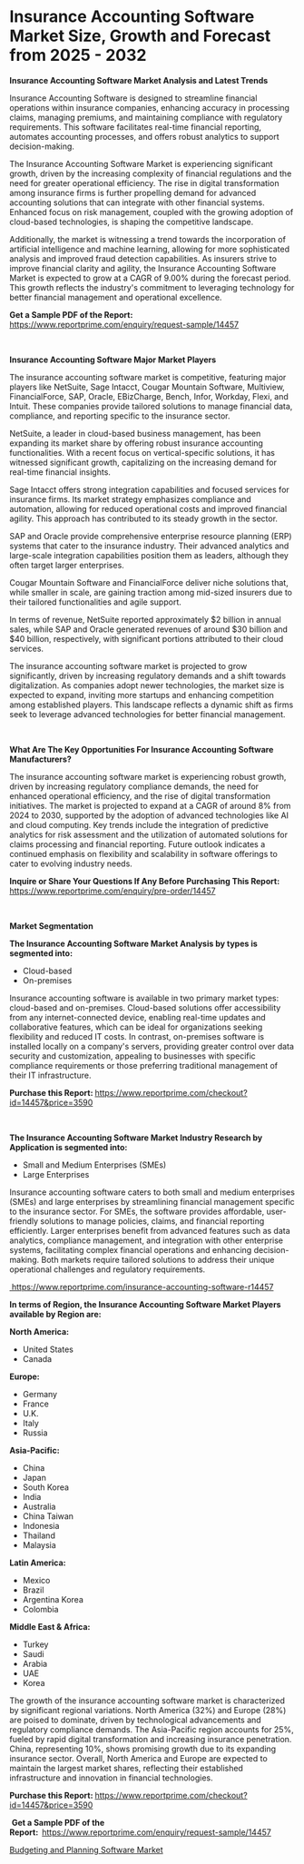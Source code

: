<p><h1>Insurance Accounting Software Market Size, Growth and Forecast from 2025 - 2032</h1></p><p><strong>Insurance Accounting Software Market Analysis and Latest Trends</strong></p>
<p><p>Insurance Accounting Software is designed to streamline financial operations within insurance companies, enhancing accuracy in processing claims, managing premiums, and maintaining compliance with regulatory requirements. This software facilitates real-time financial reporting, automates accounting processes, and offers robust analytics to support decision-making.</p><p>The Insurance Accounting Software Market is experiencing significant growth, driven by the increasing complexity of financial regulations and the need for greater operational efficiency. The rise in digital transformation among insurance firms is further propelling demand for advanced accounting solutions that can integrate with other financial systems. Enhanced focus on risk management, coupled with the growing adoption of cloud-based technologies, is shaping the competitive landscape.</p><p>Additionally, the market is witnessing a trend towards the incorporation of artificial intelligence and machine learning, allowing for more sophisticated analysis and improved fraud detection capabilities. As insurers strive to improve financial clarity and agility, the Insurance Accounting Software Market is expected to grow at a CAGR of 9.00% during the forecast period. This growth reflects the industry's commitment to leveraging technology for better financial management and operational excellence.</p></p>
<p><strong>Get a Sample PDF of the Report:&nbsp;</strong> <a href="https://www.reportprime.com/enquiry/request-sample/14457?utm_campaign=2175&utm_medium=2&utm_source=Github&utm_content=ia&utm_term=20032025&utm_id=insurance-accounting-software">https://www.reportprime.com/enquiry/request-sample/14457</a></p>
<p>&nbsp;</p>
<p><strong>Insurance Accounting Software Major Market Players</strong></p>
<p><p>The insurance accounting software market is competitive, featuring major players like NetSuite, Sage Intacct, Cougar Mountain Software, Multiview, FinancialForce, SAP, Oracle, EBizCharge, Bench, Infor, Workday, Flexi, and Intuit. These companies provide tailored solutions to manage financial data, compliance, and reporting specific to the insurance sector.</p><p>NetSuite, a leader in cloud-based business management, has been expanding its market share by offering robust insurance accounting functionalities. With a recent focus on vertical-specific solutions, it has witnessed significant growth, capitalizing on the increasing demand for real-time financial insights.</p><p>Sage Intacct offers strong integration capabilities and focused services for insurance firms. Its market strategy emphasizes compliance and automation, allowing for reduced operational costs and improved financial agility. This approach has contributed to its steady growth in the sector.</p><p>SAP and Oracle provide comprehensive enterprise resource planning (ERP) systems that cater to the insurance industry. Their advanced analytics and large-scale integration capabilities position them as leaders, although they often target larger enterprises.</p><p>Cougar Mountain Software and FinancialForce deliver niche solutions that, while smaller in scale, are gaining traction among mid-sized insurers due to their tailored functionalities and agile support.</p><p>In terms of revenue, NetSuite reported approximately $2 billion in annual sales, while SAP and Oracle generated revenues of around $30 billion and $40 billion, respectively, with significant portions attributed to their cloud services.</p><p>The insurance accounting software market is projected to grow significantly, driven by increasing regulatory demands and a shift towards digitalization. As companies adopt newer technologies, the market size is expected to expand, inviting more startups and enhancing competition among established players. This landscape reflects a dynamic shift as firms seek to leverage advanced technologies for better financial management.</p></p>
<p>&nbsp;</p>
<p><strong>What Are The Key Opportunities For Insurance Accounting Software Manufacturers?</strong></p>
<p><p>The insurance accounting software market is experiencing robust growth, driven by increasing regulatory compliance demands, the need for enhanced operational efficiency, and the rise of digital transformation initiatives. The market is projected to expand at a CAGR of around 8% from 2024 to 2030, supported by the adoption of advanced technologies like AI and cloud computing. Key trends include the integration of predictive analytics for risk assessment and the utilization of automated solutions for claims processing and financial reporting. Future outlook indicates a continued emphasis on flexibility and scalability in software offerings to cater to evolving industry needs.</p></p>
<p><strong>Inquire or Share Your Questions If Any Before Purchasing This Report:</strong> <a href="https://www.reportprime.com/enquiry/pre-order/14457?utm_campaign=2175&utm_medium=2&utm_source=Github&utm_content=ia&utm_term=20032025&utm_id=insurance-accounting-software">https://www.reportprime.com/enquiry/pre-order/14457</a></p>
<p>&nbsp;</p>
<p><strong>Market Segmentation</strong></p>
<p><strong>The Insurance Accounting Software Market Analysis by types is segmented into:</strong></p>
<p><ul><li>Cloud-based</li><li>On-premises</li></ul></p>
<p><p>Insurance accounting software is available in two primary market types: cloud-based and on-premises. Cloud-based solutions offer accessibility from any internet-connected device, enabling real-time updates and collaborative features, which can be ideal for organizations seeking flexibility and reduced IT costs. In contrast, on-premises software is installed locally on a company's servers, providing greater control over data security and customization, appealing to businesses with specific compliance requirements or those preferring traditional management of their IT infrastructure.</p></p>
<p><strong>Purchase this Report:&nbsp;</strong><a href="https://www.reportprime.com/checkout?id=14457&price=3590&utm_campaign=2175&utm_medium=2&utm_source=Github&utm_content=ia&utm_term=20032025&utm_id=insurance-accounting-software">https://www.reportprime.com/checkout?id=14457&price=3590</a></p>
<p>&nbsp;</p>
<p><strong>The Insurance Accounting Software Market Industry Research by Application is segmented into:</strong></p>
<p><ul><li>Small and Medium Enterprises (SMEs)</li><li>Large Enterprises</li></ul></p>
<p><p>Insurance accounting software caters to both small and medium enterprises (SMEs) and large enterprises by streamlining financial management specific to the insurance sector. For SMEs, the software provides affordable, user-friendly solutions to manage policies, claims, and financial reporting efficiently. Larger enterprises benefit from advanced features such as data analytics, compliance management, and integration with other enterprise systems, facilitating complex financial operations and enhancing decision-making. Both markets require tailored solutions to address their unique operational challenges and regulatory requirements.</p></p>
<p><a href="https://www.reportprime.com/insurance-accounting-software-r14457?utm_campaign=2175&utm_medium=2&utm_source=Github&utm_content=ia&utm_term=20032025&utm_id=insurance-accounting-software">&nbsp;https://www.reportprime.com/insurance-accounting-software-r14457</a></p>
<p><strong>In terms of Region, the Insurance Accounting Software Market Players available by Region are:</strong></p>
<p>
    <p> <strong> North America: </strong>
        <ul>
            <li>United States</li>
            <li>Canada</li>
        </ul>
        </p> 
    <p> <strong> Europe: </strong>
        <ul>
            <li>Germany</li>
            <li>France</li>
            <li>U.K.</li>
            <li>Italy</li>
            <li>Russia</li>
        </ul>
        </p> 
    <p> <strong> Asia-Pacific: </strong>
        <ul>
            <li>China</li>
            <li>Japan</li>
            <li>South Korea</li>
            <li>India</li>
            <li>Australia</li>
            <li>China Taiwan</li>
            <li>Indonesia</li>
            <li>Thailand</li>
            <li>Malaysia</li>
        </ul>
        </p> 
    <p> <strong> Latin America: </strong>
        <ul>
            <li>Mexico</li>
            <li>Brazil</li>
            <li>Argentina Korea</li>
            <li>Colombia</li>
        </ul>
        </p> 
    <p> <strong> Middle East & Africa: </strong>
        <ul>
            <li>Turkey</li>
            <li>Saudi</li>
            <li>Arabia</li>
            <li>UAE</li>
            <li>Korea</li>
        </ul>
    </p>
    </p>
<p><p>The growth of the insurance accounting software market is characterized by significant regional variations. North America (32%) and Europe (28%) are poised to dominate, driven by technological advancements and regulatory compliance demands. The Asia-Pacific region accounts for 25%, fueled by rapid digital transformation and increasing insurance penetration. China, representing 10%, shows promising growth due to its expanding insurance sector. Overall, North America and Europe are expected to maintain the largest market shares, reflecting their established infrastructure and innovation in financial technologies.</p></p>
<p><strong>Purchase this Report: </strong><a href="https://www.reportprime.com/checkout?id=14457&price=3590&utm_campaign=2175&utm_medium=2&utm_source=Github&utm_content=ia&utm_term=20032025&utm_id=insurance-accounting-software">https://www.reportprime.com/checkout?id=14457&price=3590</a></p>
<p>&nbsp;<strong>Get a Sample PDF of the Report:&nbsp;&nbsp;</strong><a href="https://www.reportprime.com/enquiry/request-sample/14457?utm_campaign=2175&utm_medium=2&utm_source=Github&utm_content=ia&utm_term=20032025&utm_id=insurance-accounting-software">https://www.reportprime.com/enquiry/request-sample/14457</a></p>
<p><strong></strong></p>
<p><p><a href="https://github.com/JosephineMcguire65/Market-Research-Report-List-2/blob/main/budgeting-and-planning-software-market.md?utm_campaign=2175&utm_medium=2&utm_source=Github&utm_content=ia&utm_term=20032025&utm_id=insurance-accounting-software">Budgeting and Planning Software Market</a></p></p>